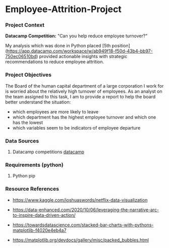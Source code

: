 # Employee-Attrition-Project
### Project Context
**Datacamp Competition:** "Can you help reduce employee turnover?" 

My analysis which was done in Python placed [5th  position] (https://app.datacamp.com/workspace/w/ab949f18-f50d-43b4-bb97-750ec06510bd) provided actionable insights with strategic recommendations to reduce employee attrition.

### Project Objectives
The Board of the human capital department of a large corporation I work for is worried about the relatively high
turnover of employees. As an analyst on the team assigned to this task, I am to provide a report to help the board better understand the situation:

* which employees are more likely to leave
* which department has the highest employee turnover and which one has the lowest
* which variables seem to be indicators of employee departure

### Data Sources
1. Datacamp competitions [datacamp](https://app.datacamp.com/learn/competitions/reducing-employee-turnover)
 
### Requirements (python)
1. Python pip

### Resource References
* https://www.kaggle.com/joshuaswords/netflix-data-visualization

* https://data-enhanced.com/2020/10/06/leveraging-the-narrative-arc-to-inspire-data-driven-action/

* https://towardsdatascience.com/stacked-bar-charts-with-pythons-matplotlib-f4020e4eb4a7

* https://matplotlib.org/devdocs/gallery/misc/packed_bubbles.html
